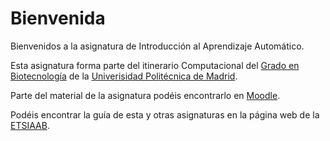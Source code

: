 # Bienvenida

Bienvenidos a la asignatura de Introducción al Aprendizaje Automático.

Esta asignatura forma parte del itinerario Computacional del [Grado en Biotecnología](https://www.etsiaab.upm.es/Docencia/Grados/Biotecnologia2019) de la [Univerisidad Politécnica de Madrid](https://www.upm.es/).

Parte del material de la asignatura podéis encontrarlo en [Moodle](https://moodle.upm.es/).

Podéis encontrar la guía de esta y otras asignaturas en la página web de la [ETSIAAB](https://www.etsiaab.upm.es/).	






